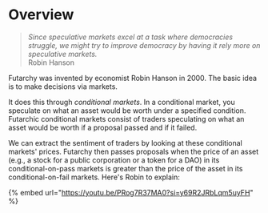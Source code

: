 # Overview

> _Since speculative markets excel at a task where democracies struggle, we might try to improve democracy by having it rely more on speculative markets._\
> Robin Hanson

Futarchy was invented by economist Robin Hanson in 2000. The basic idea is to make decisions via markets.

It does this through _conditional markets_. In a conditional market, you speculate on what an asset would be worth under a specified condition. Futarchic conditional markets consist of traders speculating on what an asset would be worth if a proposal passed and if it failed.

We can extract the sentiment of traders by looking at these conditional markets' prices. Futarchy then passes proposals when the price of an asset (e.g., a stock for a public corporation or a token for a DAO) in its conditional-on-pass markets is greater than the price of the asset in its conditional-on-fail markets. Here's Robin to explain:

{% embed url="https://youtu.be/PRog7R37MA0?si=y69R2JRbLqm5uyFH" %}
